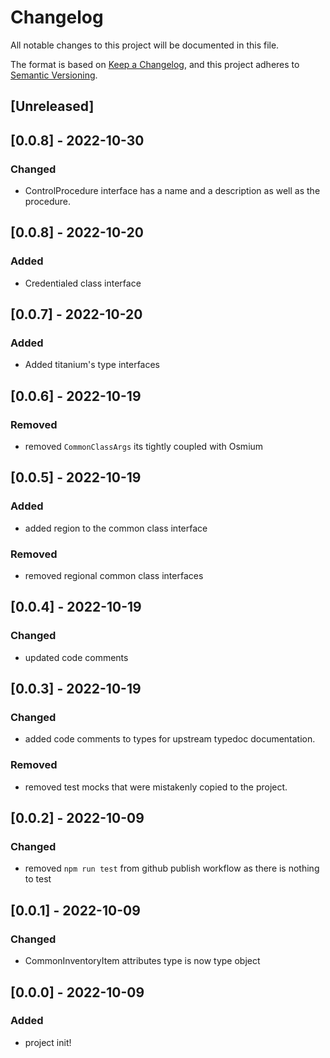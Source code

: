 # Changelog

All notable changes to this project will be documented in this file.

The format is based on [Keep a Changelog](https://keepachangelog.com/en/1.0.0/),
and this project adheres to [Semantic Versioning](https://semver.org/spec/v2.0.0.html).

## [Unreleased]

## [0.0.8] - 2022-10-30

### Changed

- ControlProcedure interface has a name and a description as well as the procedure.

## [0.0.8] - 2022-10-20

### Added

- Credentialed class interface

## [0.0.7] - 2022-10-20

### Added

- Added titanium's type interfaces

## [0.0.6] - 2022-10-19

### Removed

- removed `CommonClassArgs` its tightly coupled with Osmium

## [0.0.5] - 2022-10-19

### Added

- added region to the common class interface

### Removed

- removed regional common class interfaces

## [0.0.4] - 2022-10-19

### Changed

- updated code comments

## [0.0.3] - 2022-10-19

### Changed

- added code comments to types for upstream typedoc documentation.

### Removed

- removed test mocks that were mistakenly copied to the project.

## [0.0.2] - 2022-10-09

### Changed

- removed `npm run test` from github publish workflow as there is nothing to test

## [0.0.1] - 2022-10-09

### Changed

- CommonInventoryItem attributes type is now type object

## [0.0.0] - 2022-10-09

### Added

- project init!
